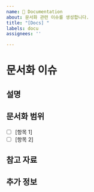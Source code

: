 ```yaml
---
name: 📝 Documentation
about: 문서화 관련 이슈를 생성합니다.
title: "[Docs] "
labels: docu
assignees: ''

---
```


# 문서화 이슈

## 설명
<!-- 문서화가 필요한 부분에 대한 명확한 설명을 적어주세요. -->

## 문서화 범위
<!-- 어떤 내용을 문서화할지 구체적으로 적어주세요. -->
- [ ] [항목 1]
- [ ] [항목 2]

## 참고 자료
<!-- 관련 참고 자료나 링크가 있다면 추가해주세요. -->

## 추가 정보
<!-- 리뷰어가 알아야 할 다른 정보를 적어주세요. -->
